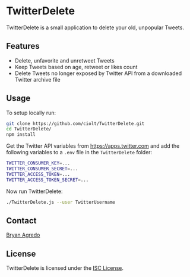 # TwitterDelete
TwitterDelete is a small application to delete your old, unpopular Tweets.

## Features
- Delete, unfavorite and unretweet Tweets
- Keep Tweets based on age, retweet or likes count
- Delete Tweets no longer exposed by Twitter API from a downloaded Twitter archive file

## Usage
To setup locally run:
```bash
git clone https://github.com/ciolt/TwitterDelete.git
cd TwitterDelete/
npm install
```

Get the Twitter API variables from https://apps.twitter.com and add the following variables to a `.env` file in the `TwitterDelete` folder:
```bash
TWITTER_CONSUMER_KEY=...
TWITTER_CONSUMER_SECRET=...
TWITTER_ACCESS_TOKEN=...
TWITTER_ACCESS_TOKEN_SECRET=...
```

Now run TwitterDelete:
```bash
./TwitterDelete.js --user TwitterUsername
```

## Contact
[Bryan Agredo](mailto:hey@bryan.plus)

## License
TwitterDelete is licensed under the [ISC License](https://en.wikipedia.org/wiki/ISC_license).
